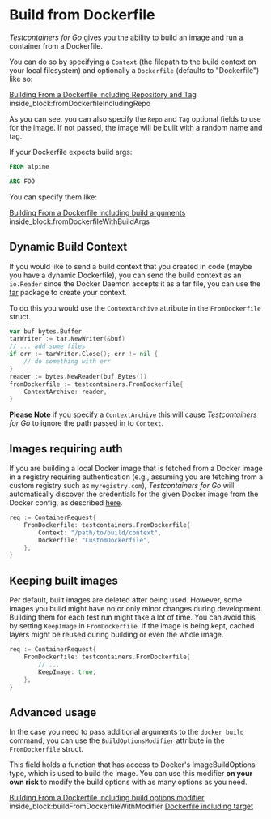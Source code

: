 # Build from Dockerfile

_Testcontainers for Go_ gives you the ability to build an image and run a container
from a Dockerfile.

You can do so by specifying a `Context` (the filepath to the build context on
your local filesystem) and optionally a `Dockerfile` (defaults to "Dockerfile")
like so:

<!--codeinclude-->
[Building From a Dockerfile including Repository and Tag](../../from_dockerfile_test.go) inside_block:fromDockerfileIncludingRepo
<!--/codeinclude-->

As you can see, you can also specify the `Repo` and `Tag` optional fields to use for the image. If not passed, the
image will be built with a random name and tag.

If your Dockerfile expects build args: 

```Dockerfile
FROM alpine

ARG FOO

```
You can specify them like:

<!--codeinclude-->
[Building From a Dockerfile including build arguments](../../docker_test.go) inside_block:fromDockerfileWithBuildArgs
<!--/codeinclude-->

## Dynamic Build Context

If you would like to send a build context that you created in code (maybe you have a dynamic Dockerfile), you can
send the build context as an `io.Reader` since the Docker Daemon accepts it as a tar file, you can use the [tar](https://golang.org/pkg/archive/tar/) package to create your context.


To do this you would use the `ContextArchive` attribute in the `FromDockerfile` struct.

```go
var buf bytes.Buffer
tarWriter := tar.NewWriter(&buf)
// ... add some files
if err := tarWriter.Close(); err != nil {
	// do something with err
}
reader := bytes.NewReader(buf.Bytes())
fromDockerfile := testcontainers.FromDockerfile{
	ContextArchive: reader,
}
```

**Please Note** if you specify a `ContextArchive` this will cause _Testcontainers for Go_ to ignore the path passed
in to `Context`.

## Images requiring auth

If you are building a local Docker image that is fetched from a Docker image in a registry requiring authentication
(e.g., assuming you are fetching from a custom registry such as `myregistry.com`), _Testcontainers for Go_ will automatically
discover the credentials for the given Docker image from the Docker config, as described [here](./docker_auth.md).

```go
req := ContainerRequest{
    FromDockerfile: testcontainers.FromDockerfile{
        Context: "/path/to/build/context",
        Dockerfile: "CustomDockerfile",
	},
}
```

## Keeping built images

Per default, built images are deleted after being used.
However, some images you build might have no or only minor changes during development.
Building them for each test run might take a lot of time.
You can avoid this by setting `KeepImage` in `FromDockerfile`.
If the image is being kept, cached layers might be reused during building or even the whole image.

```go
req := ContainerRequest{
    FromDockerfile: testcontainers.FromDockerfile{
        // ...
		KeepImage: true,
	},
}
```

## Advanced usage

In the case you need to pass additional arguments to the `docker build` command, you can use the `BuildOptionsModifier` attribute in the `FromDockerfile` struct.

This field holds a function that has access to Docker's ImageBuildOptions type, which is used to build the image. You can use this modifier **on your own risk** to modify the build options with as many options as you need.

<!--codeinclude-->
[Building From a Dockerfile including build options modifier](../../from_dockerfile_test.go) inside_block:buildFromDockerfileWithModifier
[Dockerfile including target](../../testdata/target.Dockerfile)
<!--/codeinclude-->
